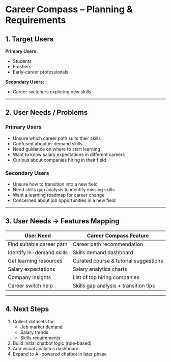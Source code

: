 # Career Compass – Planning & Requirements

## 1. Target Users
**Primary Users:**
- Students
- Freshers
- Early-career professionals

**Secondary Users:**
- Career switchers exploring new skills

---

## 2. User Needs / Problems

### Primary Users
- Unsure which career path suits their skills
- Confused about in-demand skills
- Need guidance on where to start learning
- Want to know salary expectations in different careers
- Curious about companies hiring in their field

### Secondary Users
- Unsure how to transition into a new field
- Need skills gap analysis to identify missing skills
- Want a learning roadmap for career change
- Concerned about job opportunities in a new field

---

## 3. User Needs → Features Mapping

| User Need | Career Compass Feature |
|-----------|------------------------|
| Find suitable career path | Career path recommendation |
| Identify in-demand skills | Skills demand dashboard |
| Get learning resources | Curated course & tutorial suggestions |
| Salary expectations | Salary analytics charts |
| Company insights | List of top hiring companies |
| Career switch help | Skills gap analysis + transition tips |

---

## 4. Next Steps
1. Collect datasets for:
   - Job market demand
   - Salary trends
   - Skills requirements
2. Build initial chatbot logic (rule-based)
3. Add visual analytics dashboard
4. Expand to AI-powered chatbot in later phase
